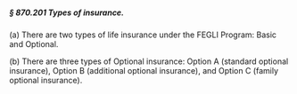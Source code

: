 ##### § 870.201 Types of insurance. #####

(a) There are two types of life insurance under the FEGLI Program: Basic and Optional.

(b) There are three types of Optional insurance: Option A (standard optional insurance), Option B (additional optional insurance), and Option C (family optional insurance).